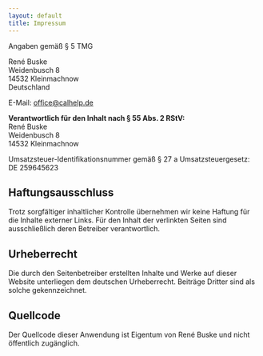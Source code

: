 ```yaml
---
layout: default
title: Impressum
---
```


Angaben gemäß § 5 TMG

René Buske  
Weidenbusch 8  
14532 Kleinmachnow  
Deutschland

E-Mail: [office@calhelp.de](mailto:office@calhelp.de)

**Verantwortlich für den Inhalt nach § 55 Abs. 2 RStV:**  
René Buske  
Weidenbusch 8  
14532 Kleinmachnow

Umsatzsteuer-Identifikationsnummer gemäß § 27 a Umsatzsteuergesetz: DE 259645623

## Haftungsausschluss

Trotz sorgfältiger inhaltlicher Kontrolle übernehmen wir keine Haftung für die Inhalte externer Links. Für den Inhalt der verlinkten Seiten sind ausschließlich deren Betreiber verantwortlich.

## Urheberrecht

Die durch den Seitenbetreiber erstellten Inhalte und Werke auf dieser Website unterliegen dem deutschen Urheberrecht. Beiträge Dritter sind als solche gekennzeichnet.

## Quellcode

Der Quellcode dieser Anwendung ist Eigentum von René Buske und nicht öffentlich zugänglich.

